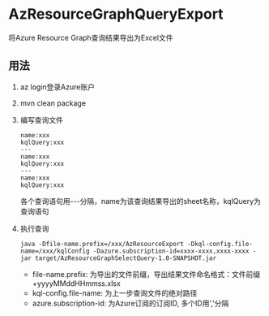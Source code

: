# AzResourceGraphQueryExport

将Azure Resource Graph查询结果导出为Excel文件

## 用法

1. az login登录Azure账户

2. mvn clean package

3. 编写查询文件

   ```shell
   name:xxx
   kqlQuery:xxx
   ---
   name:xxx
   kqlQuery:xxx
   ---
   name:xxx
   kqlQuery:xxx
   ```

   各个查询语句用---分隔，name为该查询结果导出的sheet名称，kqlQuery为查询语句

4. 执行查询

   ```shell
   java -Dfile-name.prefix=/xxx/AzResourceExport -Dkql-config.file-name=/xxx/kqlConfig -Dazure.subscription-id=xxxx-xxxx,xxxx-xxxx -jar target/AzResourceGraphSelectQuery-1.0-SNAPSHOT.jar
   ```

   - file-name.prefix: 为导出的文件前缀，导出结果文件命名格式：文件前缀+yyyyMMddHHmmss.xlsx
   - kql-config.file-name: 为上一步查询文件的绝对路径
   - azure.subscription-id: 为Azure订阅的订阅ID, 多个ID用','分隔

   
